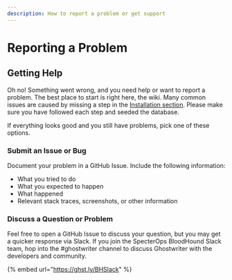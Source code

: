 ```yaml
---
description: How to report a problem or get support
---
```


# Reporting a Problem

## Getting Help

Oh no! Something went wrong, and you need help or want to report a problem. The best place to start is right here, the wiki. Many common issues are caused by missing a step in the [Installation section](broken-reference). Please make sure you have followed each step and seeded the database.

If everything looks good and you still have problems, pick one of these options.

### Submit an Issue or Bug

Document your problem in a GitHub Issue. Include the following information:

* What you tried to do
* What you expected to happen
* What happened
* Relevant stack traces, screenshots, or other information

### Discuss a Question or Problem

Feel free to open a GitHub Issue to discuss your question, but you may get a quicker response via Slack. If you join the SpecterOps BloodHound Slack team, hop into the #ghostwriter channel to discuss Ghostwriter with the developers and community.

{% embed url="https://ghst.ly/BHSlack" %}
